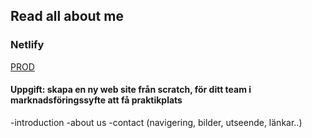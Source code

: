## Read all about me

### Netlify
[PROD](https://mystifying-mcnulty-dd84ae.netlify.com/)

#### Uppgift: skapa en ny web site från scratch, för ditt team i marknadsföringssyfte att få praktikplats
-introduction
-about us
-contact
(navigering, bilder, utseende, länkar..)
